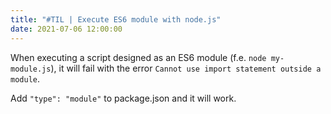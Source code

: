 ```yaml
---
title: "#TIL | Execute ES6 module with node.js"
date: 2021-07-06 12:00:00
---
```


When executing a script designed as an ES6 module (f.e. ``node my-module.js``), it will fail with the error ``Cannot use import statement outside a module``.

Add ``"type": "module"`` to package.json and it will work.
